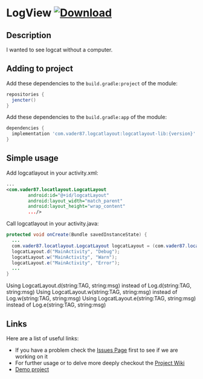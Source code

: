 # LogView [ ![Download](https://api.bintray.com/packages/chanuklee0227/maven/logview-lib/images/download.svg) ](https://bintray.com/chanuklee0227/maven/logview-lib/_latestVersion)

## Description

I wanted to see logcat without a computer.

## Adding to project

Add these dependencies to the `build.gradle:project` of the module:

```groovy
repositories {
  jencter()
}
```

Add these dependencies to the `build.gradle:app` of the module:

```groovy
dependencies {
  implementation 'com.vader87.logcatlayout:logcatlayout-lib:{version}'
}
```

## Simple usage

Add logcatlayout in your activity.xml:

```xml
...
<com.vader87.locatlayout.LogcatLayout
        android:id="@+id/logcatLayout"
        android:layout_width="match_parent"
        android:layout_height="wrap_content"
        .../>
```

Call logcatlayout in your activity.java:

```	java
protected void onCreate(Bundle savedInstanceState) {
  ...
  com.vader87.locatlayout.LogcatLayout logcatLayout = (com.vader87.locatlayout.LogcatLayout)findViewById(R.id.logcatLayout);
  logcatLayout.d("MainActivity", "Debug");
  logcatLayout.w("MainActivity", "Warn");
  logcatLayout.e("MainActivity", "Error");
  ...
}
```

Using LogcatLayout.d(string:TAG, string:msg) instead of Log.d(string:TAG, string:msg)
Using LogcatLayout.w(string:TAG, string:msg) instead of Log.w(string:TAG, string:msg)
Using LogcatLayout.e(string:TAG, string:msg) instead of Log.e(string:TAG, string:msg)

## Links

Here are a list of useful links:

 * If you have a problem check the [Issues Page](https://github.com/chanuklee/logcatlayout/issues) first to see if we are working on it
 * For further usage or to delve more deeply checkout the [Project Wiki](https://github.com/chanuklee/logcatlayout/wiki)
 * [Demo project](https://github.com/ChanUkLee/LogcatLayout-Demo)
